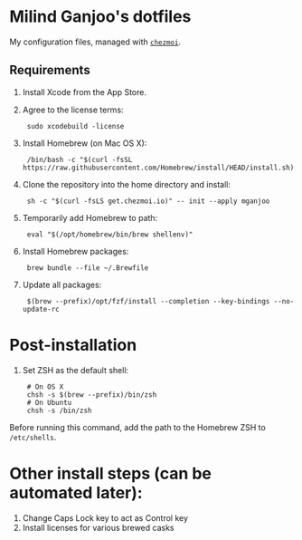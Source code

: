 Milind Ganjoo's dotfiles
========================

My configuration files, managed with [`chezmoi`](https://github.com/twpayne/chezmoi).

## Requirements

1. Install Xcode from the App Store.

2. Agree to the license terms:

        sudo xcodebuild -license

3. Install Homebrew (on Mac OS X):

        /bin/bash -c "$(curl -fsSL https://raw.githubusercontent.com/Homebrew/install/HEAD/install.sh)"

4. Clone the repository into the home directory and install:

        sh -c "$(curl -fsLS get.chezmoi.io)" -- init --apply mganjoo

5. Temporarily add Homebrew to path:

        eval "$(/opt/homebrew/bin/brew shellenv)"

5. Install Homebrew packages:

        brew bundle --file ~/.Brewfile

6. Update all packages:

        $(brew --prefix)/opt/fzf/install --completion --key-bindings --no-update-rc

# Post-installation

1. Set ZSH as the default shell:

        # On OS X
        chsh -s $(brew --prefix)/bin/zsh
        # On Ubuntu
        chsh -s /bin/zsh

  Before running this command, add the path to the Homebrew ZSH to
  `/etc/shells`.

# Other install steps (can be automated later):

1. Change Caps Lock key to act as Control key
2. Install licenses for various brewed casks
